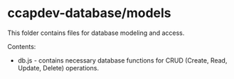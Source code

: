 # ccapdev-database/models

This folder contains files for database modeling and access.

Contents:
- db.js - contains necessary database functions for CRUD (Create, Read, Update, Delete) operations.
